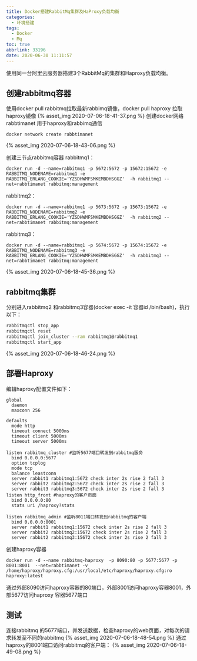 ```yaml
---
title: Docker搭建RabbitMq集群及HaProxy负载均衡
categories:
  - 环境搭建
tags:
  - Docker
  - Mq
toc: true
abbrlink: 33196
date: 2020-06-30 11:11:57
---
```


使用同一台阿里云服务器搭建3个RabbitMq的集群和Haproxy负载均衡。
<!--more-->
## 创建rabbitmq容器

使用docker pull  rabbitmq拉取最新rabbimq镜像，docker pull haproxy 拉取haproxy镜像
{% asset_img 2020-07-06-18-41-37.png %}
创建docker网络 rabbtimanet 用于haproxy和rabbimq通信

```shell
docker network create rabbtimanet
```

{% asset_img 2020-07-06-18-43-06.png %}

创建三节点rabbitmq容器
rabbitmq1：

```shell
docker run -d --name=rabbitmq1 -p 5672:5672 -p 15672:15672 -e RABBITMQ_NODENAME=rabbitmq1 -e RABBITMQ_ERLANG_COOKIE='YZSDHWMFSMKEMBDHSGGZ'  -h rabbitmq1 --net=rabbtimanet rabbitmq:management
```

rabbitmq2：

```shell
docker run -d --name=rabbitmq1 -p 5673:5672 -p 15673:15672 -e RABBITMQ_NODENAME=rabbitmq2 -e RABBITMQ_ERLANG_COOKIE='YZSDHWMFSMKEMBDHSGGZ'  -h rabbitmq2 --net=rabbtimanet rabbitmq:management
```

rabbitmq3：

```shell
docker run -d --name=rabbitmq1 -p 5674:5672 -p 15674:15672 -e RABBITMQ_NODENAME=rabbitmq3 -e RABBITMQ_ERLANG_COOKIE='YZSDHWMFSMKEMBDHSGGZ'  -h rabbitmq3 --net=rabbtimanet rabbitmq:management
```

{% asset_img 2020-07-06-18-45-36.png %}

## rabbitmq集群

分别进入rabbitmq2 和rabbitmq3容器(docker exec -it 容器id /bin/bash)，执行以下：

```cmd
rabbitmqctl stop_app
rabbitmqctl reset
rabbitmqctl join_cluster --ram rabbitmq1@rabbitmq1
rabbitmqctl start_app
```

{% asset_img 2020-07-06-18-46-24.png %}

## 部署Haproxy

编辑haproxy配置文件如下：

```shell
global
  daemon
  maxconn 256

defaults
  mode http
  timeout connect 5000ms
  timeout client 5000ms
  timeout server 5000ms

listen rabbitmq_cluster #监听5677端口转发到rabbitmq服务
  bind 0.0.0.0:5677
  option tcplog
  mode tcp
  balance leastconn
  server rabbit1 rabbitmq1:5672 check inter 2s rise 2 fall 3
  server rabbit2 rabbitmq2:5672 check inter 2s rise 2 fall 3
  server rabbit3 rabbitmq3:5672 check inter 2s rise 2 fall 3
listen http_front #haproxy的客户页面
  bind 0.0.0.0:80
  stats uri /haproxy?stats

listen rabbitmq_admin #监听8011端口转发到rabbitmq的客户端
  bind 0.0.0.0:8001
  server rabbit1 rabbitmq1:15672 check inter 2s rise 2 fall 3
  server rabbit2 rabbitmq2:15672 check inter 2s rise 2 fall 3
  server rabbit2 rabbitmq3:15672 check inter 2s rise 2 fall 3
```

创建haproxy容器

```shell
docker run -d --name rabbitmq-haproxy  -p 8090:80 -p 5677:5677 -p 8001:8001  --net=rabbtimanet -v /home/haproxy/haproxy.cfg:/usr/local/etc/haproxy/haproxy.cfg:ro haproxy:latest
```

通过外部8090访问haproxy容器的80端口，外部8001访问haproxy容器8001，外部5677访问haproxy 容器5677端口

## 测试

连接rabbitmq 的5677端口，并发送数据，检查haproxy的web页面，对每次的请求转发至不同的rabbitmq
{% asset_img 2020-07-06-18-48-54.png %}
通过haproxy的8001端口访问rabbitmq的客户端：
{% asset_img 2020-07-06-18-49-08.png %}
